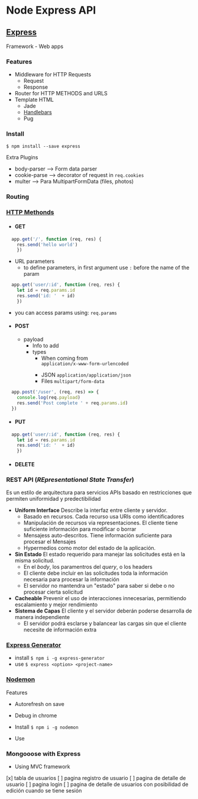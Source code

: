 # Node Express API

## [Express](https://expressjs.com/)

Framework -
Web apps

### Features

- Middleware for HTTP Requests
  - Request
  - Response
- Router for HTTP METHODS and URLS
- Template HTML
  - Jade
  - [Handlebars](https://handlebarsjs.com/)
  - Pug

### Install

`$ npm install --save express`

Extra Plugins

- body-parser --> Form data parser
- cookie-parse --> decorator of request in `req.cookies`
- multer --> Para MultipartFormData (files, photos)


### Routing



### [HTTP Methonds](https://developer.mozilla.org/en-US/docs/Web/HTTP/Methods)

- #### GET
``` js
  app.get('/', function (req, res) {
    res.send('hello world')
    })
```
  - URL parameters
    - to define parameters, in first argument use `:` before the name of the param
  ``` js
    app.get('user/:id', function (req, res) {
      let id = req.params.id
      res.send('id: '  + id)
      })
  ```
  - you can access params using: `req.params`
- #### POST
  - payload
    - Info to add
    - types
      - When coming from <form> `application/x-www-form-urlencoded`
      - JSON `application/application/json`
      - Files `multipart/form-data`
``` js
  app.post('/user', (req, res) => {
    console.log(req.payload)
    res.send('Post complete ' + req.params.id)
  })
```
- #### PUT

``` js
  app.get('user/:id', function (req, res) {
    let id = res.params.id
    res.send('id: '  + id)
    })
```
- #### DELETE

### REST API (_REpresentational State Transfer_)

Es un estilo de arquitectura para servicios APIs basado en restricciones que permiten uniformidad y predectibilidad

- **Uniform Interface** Describe la interfaz entre cliente y servidor.
  - Basado en recursos. Cada recurso usa URIs como identificadores
  - Manipulación de recursos via representaciones. El cliente tiene suficiente información para modificar o borrar
  - Mensajess auto-descritos. Tiene información suficiente para procesar el Mensajes
  - Hypermedios como motor del estado de la aplicación.
- **Sin Estado** El estado requerido para manejar las solicitudes está en la misma solicitud.
  - En el _body_, los paramentros del _query_, o los headers
  - El cliente debe incluir en las solicitudes toda la información necesaria para procesar la información
  - El servidor no mantendra un "estado" para saber si debe o no procesar cierta solicitud
- **Cacheable** Prevenir el uso de interacciones innecesarias, permitiendo escalamiento y mejor rendimiento
- **Sistema de Capas** El cliente y el servidor deberán poderse desarrolla de manera independiente
  - El servidor podrá esclarse y balancear las cargas sin que el cliente necesite de información extra


### [Express Generator](https://expressjs.com/en/starter/generator.html)

- install `$ npm i -g express-generator`
- use `$ express <option> <project-name>`

### [Nodemon](https://nodemon.io/)
Features
- Autorefresh on save
- Debug in chrome

- Install `$ npm i -g nodemon`
- Use

### Mongooose with Express

- Using MVC framework



[x] tabla de usuarios
[ ] pagina registro de usuario
[ ] pagina de detalle de usuario
[ ] pagina login
[ ] pagina de detalle de usuarios con posibilidad de edición cuando se tiene sesión
